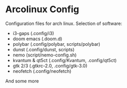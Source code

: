 # Arcolinux Config

Configuration files for arch linux. Selection of software:  
- i3-gaps (.config/i3)
- doom emacs (.doom.d)
- polybar (.config/polybar, scripts/polybar)
- dunst (.config/dunst, scripts)
- nemo (script/nemo-config.sh)
- kvantum & qt5ct (.config/Kvantum, .config/qt5ct)
- gtk 2/3 (.gtkrc-2.0, .config/gtk-3.0)
- neofetch (.config/neofetch)

And some more  
